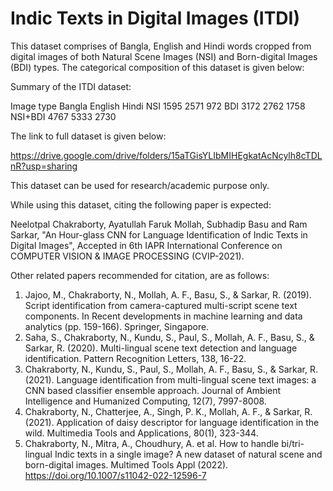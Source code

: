 # Indic Texts in Digital Images (ITDI)

This dataset comprises of Bangla, English and Hindi words cropped from digital images of both Natural Scene Images (NSI) and Born-digital Images (BDI) types. The categorical composition of this dataset is given below:

Summary of the ITDI dataset:

Image type	Bangla	English	Hindi
NSI	          1595	 2571	  972
BDI	          3172   2762	  1758
NSI+BDI       4767   5333   2730

The link to full dataset is given below:

https://drive.google.com/drive/folders/15aTGisYLIbMIHEgkatAcNcylh8cTDLnR?usp=sharing

This dataset can be used for research/academic purpose only.

While using this dataset, citing the following paper is expected:

Neelotpal Chakraborty, Ayatullah Faruk Mollah, Subhadip Basu and Ram Sarkar, "An Hour-glass CNN for Language Identification of Indic Texts in Digital Images", Accepted in 6th IAPR International Conference on COMPUTER VISION & IMAGE PROCESSING (CVIP-2021).

Other related papers recommended for citation, are as follows:

1. Jajoo, M., Chakraborty, N., Mollah, A. F., Basu, S., & Sarkar, R. (2019). Script identification from camera-captured multi-script scene text components. In Recent developments in machine learning and data analytics (pp. 159-166). Springer, Singapore.
2. Saha, S., Chakraborty, N., Kundu, S., Paul, S., Mollah, A. F., Basu, S., & Sarkar, R. (2020). Multi-lingual scene text detection and language identification. Pattern Recognition Letters, 138, 16-22.
3. Chakraborty, N., Kundu, S., Paul, S., Mollah, A. F., Basu, S., & Sarkar, R. (2021). Language identification from multi-lingual scene text images: a CNN based classifier ensemble approach. Journal of Ambient Intelligence and Humanized Computing, 12(7), 7997-8008.
4. Chakraborty, N., Chatterjee, A., Singh, P. K., Mollah, A. F., & Sarkar, R. (2021). Application of daisy descriptor for language identification in the wild. Multimedia Tools and Applications, 80(1), 323-344.
5. Chakraborty, N., Mitra, A., Choudhury, A. et al. How to handle bi/tri-lingual Indic texts in a single image? A new dataset of natural scene and born-digital images. Multimed Tools Appl (2022). https://doi.org/10.1007/s11042-022-12596-7

